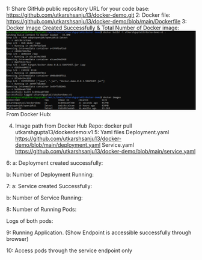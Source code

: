 1: Share GitHub public repository URL for your code base:
	https://github.com/utkarshsanju13/docker-demo.git
2: Docker file:
	https://github.com/utkarshsanju13/docker-demo/blob/main/Dockerfile
3: Docker Image Created Successfully & Total Number of Docker image:
	![alt text](https://github.com/utkarshsanju13/docker-demo/blob/main/img/DockerImagesCreated.png)	 
From Docker Hub:
 
4. Image path from Docker Hub Repo:
docker pull utkarshgupta13/dockerdemo:v1
5: Yaml files
Deployment.yaml 
 https://github.com/utkarshsanju13/docker-demo/blob/main/deployment.yaml
Service.yaml
	https://github.com/utkarshsanju13/docker-demo/blob/main/service.yaml



6: 
a: Deployment created successfully:
 
b: Number of Deployment Running:
 

7:
a: Service created Successfully:
 
b: Number of Service Running:
 
8: Number of Running Pods:
 
Logs of both pods:
 

9: Running Application. (Show Endpoint is accessible successfully through browser)
 
10: Access pods through the service endpoint only
 






	
